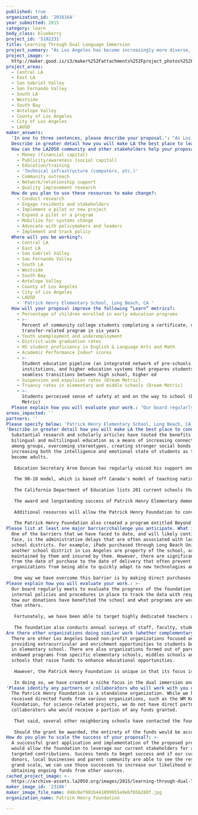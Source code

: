 ```yaml
---
published: true
organization_id: '2016164'
year_submitted: 2015
category: learn
body_class: blueberry
project_id: '5102231'
title: Learning Through Dual Language Immersion
project_summary: "As Los Angeles has become increasingly more diverse, the Patrick Henry Foundation was established to obtain funds to increase dual immersion education throughout Los Angeles beginning at the elementary school level.\r\n\r\nPatrick Henry Foundation was established by parents of Patrick Henry Elementary, one of Long Beach's most established and well-recognized Spanish/English dual immersion education programs in order to raise funds to provide increased educational opportunities to students in LA.\r\n"
project_image: >-
  http://maker.good.is/s3/maker%252Fattachments%252Fproject_photos%252Fimages%252F23186%252Fdisplay%252Fd48c0ef901b441899955a9ebf656288f.jpg=c570x385
project_areas:
  - Central LA
  - East LA
  - San Gabriel Valley
  - San Fernando Valley
  - South LA
  - Westside
  - South Bay
  - Antelope Valley
  - County of Los Angeles
  - City of Los Angeles
  - LAUSD
maker_answers:
  'In one to three sentences, please describe your proposal.': "As Los Angeles has become increasingly more diverse, the Patrick Henry Foundation was established to obtain funds to increase dual immersion education throughout Los Angeles beginning at the elementary school level.\r\n\r\nPatrick Henry Foundation was established by parents of Patrick Henry Elementary, one of Long Beach's most established and well-recognized Spanish/English dual immersion education programs in order to raise funds to provide increased educational opportunities to students in LA.\r\n"
  Describe in greater detail how you will make LA the best place to learn.: "Substantial research and scholarly articles have touted the benefits of bilingual and multilingual education as a means of increasing connectivity among groups, overcoming stereotypes, creating stronger social bonds and increasing both the intelligence and emotional state of students as they become adults. \r\n\r\nEducation Secretary Arne Duncan has regularly voiced his support and the need for additional resources to be devoted to dual language instruction as a means for creating more well-rounded native English speakers and increasing the graduation and success rates of English-language learners.\r\n\r\nThe 90-10 model, which is based off Canada's model of teaching native English speakers French and vice versa, has shown that those immersed in a two-way language educational model from elementary school often outperform their peers who are only learning in one language, including in language arts and math.\r\n\r\nThe California Department of Education lists 201 current schools that offer some form of dual immersion, 58 of which are located in Los Angeles County, which represents almost 30% of all dual immersion programs in California.  This year, the Association of Two-Way & Dual Language Education (ATDLE), a national organization providing resources and implementation for dual immersion programs throughout the United States, awarded Patrick Henry Elementary with its Certificate of Excellence Award for dual language education.  Only one school is given the award per year out of more than 1,000 dual immersion schools overseen by ATDLE.\r\n\r\nThe award and longstanding success of Patrick Henry Elementary demonstrates why the Patrick Henry Foundation is  positioned to make Los Angeles the best to learn.  Last year, we funded iPads and 3D printers for two pilot projects at Patrick Henry Elementary and neighboring Keller Middle School.  The iPads are being used to incorporate digital learning methods into the dual language model with great success.  Likewise, the 3D printer pilot project has enabled increased creativity and art through experiential learning.\r\n\r\nAdditional resources will allow the Patrick Henry Foundation to convert the successes of the pilot project into fully funded ongoing educational opportunities throughout Los Angeles.  \r\n\r\nThe Patrick Henry Foundation also created a program entitled Beyond the Bell that offers a variety of enrichment courses both before and after school, including chess, music and engineering.  Extra funding would increase this programs reach. \r\n"
  How can the LA2050 community and other stakeholders help your proposal succeed?:
    - Money (financial capital)
    - Publicity/awareness (social capital)
    - Education/training
    - 'Technical infrastructure (computers, etc.)'
    - Community outreach
    - Network/relationship support
    - Quality improvement research
  How do you plan to use these resources to make change?:
    - Conduct research
    - Engage residents and stakeholders
    - Implement a pilot or new project
    - Expand a pilot or a program
    - Mobilize for systems change
    - Advocate with policymakers and leaders
    - Implement and track policy
  Where will you be working?:
    - Central LA
    - East LA
    - San Gabriel Valley
    - San Fernando Valley
    - South LA
    - Westside
    - South Bay
    - Antelope Valley
    - County of Los Angeles
    - City of Los Angeles
    - LAUSD
    - 'Patrick Henry Elementary School, Long Beach, CA '
  How will your proposal improve the following “Learn” metrics?:
    - Percentage of children enrolled in early education programs
    - >-
      Percent of community college students completing a certificate, degree, or
      transfer-related program in six years
    - Youth unemployment and underemployment
    - District-wide graduation rates
    - HS student proficiency in English & Language Arts and Math
    - Academic Performance Index* scores
    - >-
      Student education pipeline (an integrated network of pre-schools, K-12
      institutions, and higher education systems that prepares students for
      seamless transitions between high school, higher ed
    - Suspension and expulsion rates (Dream Metric)
    - Truancy rates in elementary and middle schools (Dream Metric)
    - >-
      Students perceived sense of safety at and on the way to school (Dream
      Metric)
  Please explain how you will evaluate your work.: "Our board regularly meets to evaluate the progress of the foundation.  We have internal policies and procedures in place to track the data with respect to how our donations have benefited the school and what programs are working more than others.\r\n\r\nFortunately, we have been able to target highly dedicated teachers and staff members who volunteer their time because they want the additional educational tools and resources the foundation can provide outside the normal channels from a publicly funded request.  As a result, the staff and teachers, who are liaisons to the board, monitor and report back on the programs implemented by the foundation, which we then double check.\r\n\r\nThe foundation also conducts annual surveys of staff, faculty, students and parents of the schools we service in order to obtain feedback.  Our 2014 survey results, in conjunction with the California Office to Reform Education (CORE) survey, demonstrates Patrick Henry is one of the highest rated programs."
areas_impacted: ''
partners: ''
Please specify below: 'Patrick Henry Elementary School, Long Beach, CA'
'Describe in greater detail how you will make LA the best place to connect:': >-
  Substantial research and scholarly articles have touted the benefits of
  bilingual and multilingual education as a means of increasing connectivity
  among groups, overcoming stereotypes, creating stronger social bonds and
  increasing both the intelligence and emotional state of students as they
  become adults. 
   
   Education Secretary Arne Duncan has regularly voiced his support and the need for additional resources to be devoted to dual language instruction as a means for creating more well-rounded native English speakers and increasing the graduation and success rates of English-language learners.
   
   The 90-10 model, which is based off Canada's model of teaching native English speakers French and vice versa, has shown that those immersed in a two-way language educational model from elementary school often outperform their peers who are only learning in one language, including in language arts and math.
   
   The California Department of Education lists 201 current schools that offer some form of dual immersion, 58 of which are located in Los Angeles County, which represents almost 30% of all dual immersion programs in California. This year, the Association of Two-Way & Dual Language Education (ATDLE), a national organization providing resources and implementation for dual immersion programs throughout the United States, awarded Patrick Henry Elementary with its Certificate of Excellence Award for dual language education. Only one school is given the award per year out of more than 1,000 dual immersion schools overseen by ATDLE.
   
   The award and longstanding success of Patrick Henry Elementary demonstrates why the Patrick Henry Foundation is positioned to make Los Angeles the best to learn. Last year, we funded iPads and 3D printers for two pilot projects at Patrick Henry Elementary and neighboring Keller Middle School. The iPads are being used to incorporate digital learning methods into the dual language model with great success. Likewise, the 3D printer pilot project has enabled increased creativity and art through experiential learning.
   
   Additional resources will allow the Patrick Henry Foundation to convert the successes of the pilot project into fully funded ongoing educational opportunities throughout Los Angeles. 
   
   The Patrick Henry Foundation also created a program entitled Beyond the Bell that offers a variety of enrichment courses both before and after school, including chess, music and engineering. Extra funding would increase this programs reach.
Please list at least one major barrier/challenge you anticipate. What is your strategy for overcoming these obstacles?: >-
  One of the barriers that we have faced to date, and will likely continue to
  face, is the administrative delays that are often associated with large public
  school districts. For example, iPads purchased through Long Beach Unified or
  another school district in Los Angeles are property of the school, are
  maintained by them and insured by them. However, there are significant delays
  from the date of purchase to the date of delivery that often prevent
  organizations from being able to quickly adapt to new technologies and needs.
   
   One way we have overcome this barrier is by making direct purchases through the foundation and donating them to the specific school site, which enables us to monitor the resources, track them, insure them and exercise greater control. In doing so, we can cut through delays when needed and innovate far quicker than we would be able to do otherwise.
Please explain how you will evaluate your work.: >-
  Our board regularly meets to evaluate the progress of the foundation. We have
  internal policies and procedures in place to track the data with respect to
  how our donations have benefited the school and what programs are working more
  than others.
   
   Fortunately, we have been able to target highly dedicated teachers and staff members who volunteer their time because they want the additional educational tools and resources the foundation can provide outside the normal channels from a publicly funded request. As a result, the staff and teachers, who are liaisons to the board, monitor and report back on the programs implemented by the foundation, which we then double check.
   
   The foundation also conducts annual surveys of staff, faculty, students and parents of the schools we service in order to obtain feedback. Our 2014 survey results, in conjunction with the California Office to Reform Education (CORE) survey, demonstrates Patrick Henry is one of the highest rated programs.
Are there other organizations doing similar work (whether complementary or competitive)? What is unique about your proposed approach?: >-
  There are other Los Angeles based non-profit organizations focused on
  providing extracurricular and enrichment opportunities to students beginning
  in elementary school. There are also organizations formed out of parent
  endowed programs from specific elementary schools, middles schools and high
  schools that raise funds to enhance educational opportunities.
   
   However, the Patrick Henry Foundation is unique in that its focus is on expanding education and social bonds through dual language learning and arts. We have modeled ourselves on the best practices of other foundations and organizations that have a similar focus on single language learning and combined those practices with organizations that promote cultural diversity and language skills.
   
   In doing so, we have created a niche focus in the dual immersion and language arts sector of elementary schools and our goal is grow our programs and export our model to other neighboring schools to increase bilingual and multilingual education and arts.
'Please identify any partners or collaborators who will work with you on this project. How much of the $100,000 grant award will each partner receive?': >-
  The Patrick Henry Foundation is a standalone organization. While we have
  received directed funds from various organizations, such as the WM Keck
  Foundation, for science-related projects, we do not have direct partners or
  collaborators who would receive a portion of any funds granted. 
   
   That said, several other neighboring schools have contacted the foundation and expressed an interest in having similar organizations established at their respective school sites. Additional funds would enable the foundation to export our programs to other elementary schools in need.
   
   Should the grant be awarded, the entirety of the funds would be accounted for in creating and implementing dual language education programs and pilot projects at our current location, which are in great need, with the goal of expanding our reach to other neighboring institutions if applicable.
How do you plan to scale the success of your proposal?: >-
  A successful grant application and implementation of the proposed projects
  would allow the foundation to leverage our current stakeholders for additional
  targeted contributions. Success tends to beget success and if our current
  donors, local businesses and parent community are able to see the results on a
  grand scale, we can use those successes to increase our likelihood of
  obtaining ongoing funds from other sources.
cached_project_image: >-
  https://archive-assets.la2050.org/images/2015/learning-through-dual-language-immersion/maker.good.is/s3/maker%252Fattachments%252Fproject_photos%252Fimages%252F23186%252Fdisplay%252Fd48c0ef901b441899955a9ebf656288f.jpg=c570x385.jpg
maker_image_id: '23186'
maker_image_file_name: d48c0ef901b441899955a9ebf656288f.jpg
organization_name: Patrick Henry Foundation

---
```

